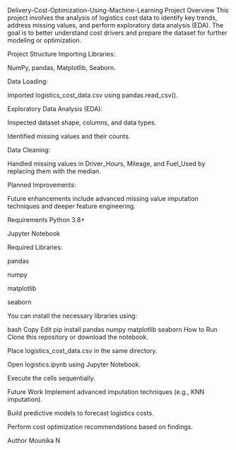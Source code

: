 Delivery-Cost-Optimization-Using-Machine-Learning
Project Overview
This project involves the analysis of logistics cost data to identify key trends, address missing values, and perform exploratory data analysis (EDA).
The goal is to better understand cost drivers and prepare the dataset for further modeling or optimization.

Project Structure
Importing Libraries:

NumPy, pandas, Matplotlib, Seaborn.

Data Loading:

Imported logistics_cost_data.csv using pandas.read_csv().

Exploratory Data Analysis (EDA):

Inspected dataset shape, columns, and data types.

Identified missing values and their counts.

Data Cleaning:

Handled missing values in Driver_Hours, Mileage, and Fuel_Used by replacing them with the median.

Planned Improvements:

Future enhancements include advanced missing value imputation techniques and deeper feature engineering.

Requirements
Python 3.8+

Jupyter Notebook

Required Libraries:

pandas

numpy

matplotlib

seaborn

You can install the necessary libraries using:

bash
Copy
Edit
pip install pandas numpy matplotlib seaborn
How to Run
Clone this repository or download the notebook.

Place logistics_cost_data.csv in the same directory.

Open logistics.ipynb using Jupyter Notebook.

Execute the cells sequentially.

Future Work
Implement advanced imputation techniques (e.g., KNN imputation).

Build predictive models to forecast logistics costs.

Perform cost optimization recommendations based on findings.

Author
Mounika N

